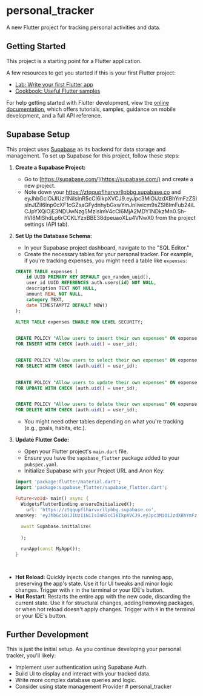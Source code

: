 # personal_tracker

A new Flutter project for tracking personal activities and data.

## Getting Started

This project is a starting point for a Flutter application.

A few resources to get you started if this is your first Flutter project:

- [Lab: Write your first Flutter app](https://docs.flutter.dev/get-started/codelab)
- [Cookbook: Useful Flutter samples](https://docs.flutter.dev/cookbook)

For help getting started with Flutter development, view the
[online documentation](https://docs.flutter.dev/), which offers tutorials,
samples, guidance on mobile development, and a full API reference.

## Supabase Setup

This project uses [Supabase](https://supabase.com/) as its backend for data storage and management. To set up Supabase for this project, follow these steps:

1.  **Create a Supabase Project:**
    -   Go to [https://supabase.com/](https://supabase.com/) and create a new project.
    -   Note down your https://ztqqupflharvxrllpbbg.supabase.co and eyJhbGciOiJIUzI1NiIsInR5cCI6IkpXVCJ9.eyJpc3MiOiJzdXBhYmFzZSIsInJlZiI6Inp0cXF1cGZsaGFydnhybGxwYmJnIiwicm9sZSI6ImFub24iLCJpYXQiOjE3NDUwNzg5MzIsImV4cCI6MjA2MDY1NDkzMn0.Sh-hVI8MlShdLp6rCCKLYzxBBE38dpeuaoXLu4VNwX0 from the project settings (API tab).

2.  **Set Up the Database Schema:**
    -   In your Supabase project dashboard, navigate to the "SQL Editor."
    -   Create the necessary tables for your personal tracker. For example, if you're tracking expenses, you might need a table like `expenses`:

    ```sql
    CREATE TABLE expenses (
        id UUID PRIMARY KEY DEFAULT gen_random_uuid(),
        user_id UUID REFERENCES auth.users(id) NOT NULL,
        description TEXT NOT NULL,
        amount REAL NOT NULL,
        category TEXT,
        date TIMESTAMPTZ DEFAULT NOW()
    );

    ALTER TABLE expenses ENABLE ROW LEVEL SECURITY;

   
    CREATE POLICY "Allow users to insert their own expenses" ON expenses
    FOR INSERT WITH CHECK (auth.uid() = user_id);

    
    CREATE POLICY "Allow users to select their own expenses" ON expenses
    FOR SELECT WITH CHECK (auth.uid() = user_id);

   
    CREATE POLICY "Allow users to update their own expenses" ON expenses
    FOR UPDATE WITH CHECK (auth.uid() = user_id);

    
    CREATE POLICY "Allow users to delete their own expenses" ON expenses
    FOR DELETE WITH CHECK (auth.uid() = user_id);
    ```

    -   You might need other tables depending on what you're tracking (e.g., goals, habits, etc.).

3.  **Update Flutter Code:**
    -   Open your Flutter project's `main.dart` file.
    -   Ensure you have the `supabase_flutter` package added to your `pubspec.yaml`.
    -   Initialize Supabase with your Project URL and Anon Key:

    ```dart
    import 'package:flutter/material.dart';
    import 'package:supabase_flutter/supabase_flutter.dart';

    Future<void> main() async {
      WidgetsFlutterBinding.ensureInitialized();
        url: 'https://ztqqupflharvxrllpbbg.supabase.co',
    anonKey: 'eyJhbGciOiJIUzI1NiIsInR5cCI6IkpXVCJ9.eyJpc3MiOiJzdXBhYmFzZSIsInJlZiI6Inp0cXF1cGZsaGFydnhybGxwYmJnIiwicm9sZSI6ImFub24iLCJpYXQiOjE3NDUwNzg5MzIsImV4cCI6MjA2MDY1NDkzMn0.Sh-hVI8MlShdLp6rCCKLYzxBBE38dpeuaoXLu4VNwX0'
  
      await Supabase.initialize(
        
      );

      runApp(const MyApp());
    }

   

-   **Hot Reload**: Quickly injects code changes into the running app, preserving the app's state. Use it for UI tweaks and minor logic changes. Trigger with `r` in the terminal or your IDE's button.
-   **Hot Restart**: Restarts the entire app with the new code, discarding the current state. Use it for structural changes, adding/removing packages, or when hot reload doesn't apply changes. Trigger with `R` in the terminal or your IDE's button.

## Further Development

This is just the initial setup. As you continue developing your personal tracker, you'll likely:

-   Implement user authentication using Supabase Auth.
-   Build UI to display and interact with your tracked data.
-   Write more complex database queries and logic.
-   Consider using state management Provider
#   p e r s o n a l _ t r a c k e r  
 